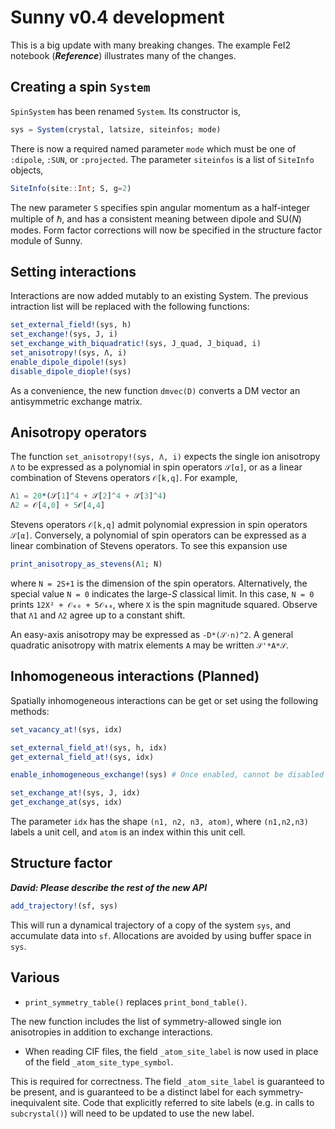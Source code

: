 # Sunny v0.4 development

This is a big update with many breaking changes. The example FeI2 notebook
(_**Reference**_) illustrates many of the changes.


## Creating a spin `System`

`SpinSystem` has been renamed `System`. Its constructor is,

```julia
sys = System(crystal, latsize, siteinfos; mode)
```

There is now a required named parameter `mode` which must be one of `:dipole`,
`:SUN`, or `:projected`. The parameter `siteinfos` is a list of `SiteInfo`
objects,

```julia
SiteInfo(site::Int; S, g=2)
```

The new parameter `S` specifies spin angular momentum as a half-integer multiple
of $\hbar$, and has a consistent meaning between dipole and SU(_N_) modes. Form
factor corrections will now be specified in the structure factor module of
Sunny.

## Setting interactions

Interactions are now added mutably to an existing System. The previous
intraction list will be replaced with the following functions:

```julia
set_external_field!(sys, h)
set_exchange!(sys, J, i)
set_exchange_with_biquadratic!(sys, J_quad, J_biquad, i)
set_anisotropy!(sys, Λ, i)
enable_dipole_dipole!(sys)
disable_dipole_diople!(sys)
```

As a convenience, the new function `dmvec(D)` converts a DM vector an
antisymmetric exchange matrix.

## Anisotropy operators

The function `set_anisotropy!(sys, Λ, i)` expects the single ion anisotropy `Λ`
to be expressed as a polynomial in spin operators `𝒮[α]`, or as a linear
combination of Stevens operators `𝒪[k,q]`. For example,
```julia
Λ1 = 20*(𝒮[1]^4 + 𝒮[2]^4 + 𝒮[3]^4)
Λ2 = 𝒪[4,0] + 5𝒪[4,4]
```

Stevens operators `𝒪[k,q]` admit polynomial expression in spin operators
`𝒮[α]`. Conversely, a polynomial of spin operators can be expressed as a linear
combination of Stevens operators. To see this expansion use
```julia
print_anisotropy_as_stevens(Λ1; N)
```
where `N = 2S+1` is the dimension of the spin operators. Alternatively, the
special value `N = 0` indicates the large-_S_ classical limit. In this case, `N
= 0` prints `12X² + 𝒪₄₀ + 5𝒪₄₄`, where `X` is the spin magnitude squared.
Observe that `Λ1` and `Λ2` agree up to a constant shift.

An easy-axis anisotropy may be expressed as `-D*(𝒮⋅n)^2`. A general quadratic
anisotropy with matrix elements `A` may be written `𝒮'*A*𝒮`.

## Inhomogeneous interactions (Planned)

Spatially inhomogeneous interactions can be get or set using the following methods:

```julia
set_vacancy_at!(sys, idx)

set_external_field_at!(sys, h, idx)
get_external_field_at!(sys, idx)

enable_inhomogeneous_exchange!(sys) # Once enabled, cannot be disabled

set_exchange_at!(sys, J, idx)
get_exchange_at(sys, idx)
```

The parameter `idx` has the shape `(n1, n2, n3, atom)`, where `(n1,n2,n3)`
labels a unit cell, and `atom` is an index within this unit cell.


## Structure factor


_**David: Please describe the rest of the new API**_

```julia
add_trajectory!(sf, sys)
```

This will run a dynamical trajectory of a copy of the system `sys`, and accumulate data into `sf`. Allocations are avoided by using buffer space in `sys`.


## Various

* `print_symmetry_table()` replaces `print_bond_table()`.

The new function includes the list of symmetry-allowed single ion anisotropies
in addition to exchange interactions.


* When reading CIF files, the field `_atom_site_label` is now used in place of the field `_atom_site_type_symbol`.

This is required for correctness. The field `_atom_site_label` is guaranteed to
be present, and is guaranteed to be a distinct label for each
symmetry-inequivalent site. Code that explicitly referred to site labels (e.g.
in calls to `subcrystal()`) will need to be updated to use the new label.
